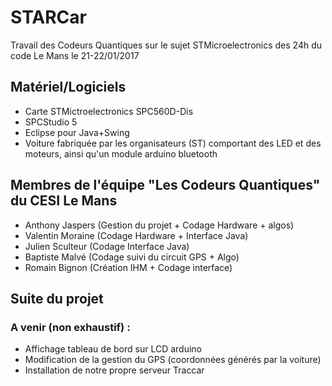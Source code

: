 # STARCar
Travail des Codeurs Quantiques sur le sujet STMicroelectronics des 24h du code Le Mans le 21-22/01/2017

## Matériel/Logiciels

- Carte STMictroelectronics SPC560D-Dis
- SPCStudio 5
- Eclipse pour Java+Swing
- Voiture fabriquée par les organisateurs (ST) comportant des LED et des moteurs, ainsi qu'un module arduino bluetooth

## Membres de l'équipe "Les Codeurs Quantiques" du CESI Le Mans

- Anthony Jaspers (Gestion du projet + Codage Hardware + algos)
- Valentin Moraine (Codage Hardware + Interface Java)
- Julien Sculteur (Codage Interface Java)
- Baptiste Malvé (Codage suivi du circuit GPS + Algo)
- Romain Bignon (Création IHM + Codage interface)

## Suite du projet

### A venir (non exhaustif) :
- Affichage tableau de bord sur LCD arduino
- Modification de la gestion du GPS (coordonnées générés par la voiture)
- Installation de notre propre serveur Traccar
